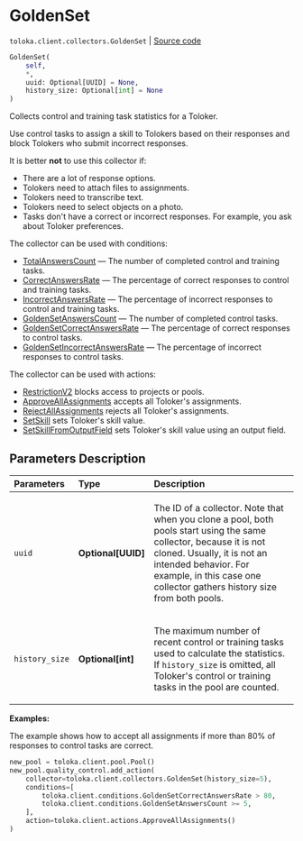 # GoldenSet
`toloka.client.collectors.GoldenSet` | [Source code](https://github.com/Toloka/toloka-kit/blob/v1.2.1/src/client/collectors.py#L303)

```python
GoldenSet(
    self,
    *,
    uuid: Optional[UUID] = None,
    history_size: Optional[int] = None
)
```

Collects control and training task statistics for a Toloker.


Use control tasks to assign a skill to Tolokers based on their responses and block Tolokers who submit incorrect responses.

It is better **not** to use this collector if:
- There are a lot of response options.
- Tolokers need to attach files to assignments.
- Tolokers need to transcribe text.
- Tolokers need to select objects on a photo.
- Tasks don't have a correct or incorrect responses. For example, you ask about Toloker preferences.

The collector can be used with conditions:
* [TotalAnswersCount](toloka.client.conditions.TotalAnswersCount.md) — The number of completed control and training tasks.
* [CorrectAnswersRate](toloka.client.conditions.CorrectAnswersRate.md) — The percentage of correct responses to control and training tasks.
* [IncorrectAnswersRate](toloka.client.conditions.IncorrectAnswersRate.md) — The percentage of incorrect responses to control and training tasks.
* [GoldenSetAnswersCount](toloka.client.conditions.GoldenSetAnswersCount.md) — The number of completed control tasks.
* [GoldenSetCorrectAnswersRate](toloka.client.conditions.GoldenSetCorrectAnswersRate.md) — The percentage of correct responses to control tasks.
* [GoldenSetIncorrectAnswersRate](toloka.client.conditions.GoldenSetIncorrectAnswersRate.md) — The percentage of incorrect responses to control tasks.

The collector can be used with actions:
* [RestrictionV2](toloka.client.actions.RestrictionV2.md) blocks access to projects or pools.
* [ApproveAllAssignments](toloka.client.actions.ApproveAllAssignments.md) accepts all Toloker's assignments.
* [RejectAllAssignments](toloka.client.actions.RejectAllAssignments.md) rejects all Toloker's assignments.
* [SetSkill](toloka.client.actions.SetSkill.md) sets Toloker's skill value.
* [SetSkillFromOutputField](toloka.client.actions.SetSkillFromOutputField.md) sets Toloker's skill value using an output field.

## Parameters Description

| Parameters | Type | Description |
| :----------| :----| :-----------|
`uuid`|**Optional\[UUID\]**|<p>The ID of a collector. Note that when you clone a pool, both pools start using the same collector, because it is not cloned. Usually, it is not an intended behavior. For example, in this case one collector gathers history size from both pools.</p>
`history_size`|**Optional\[int\]**|<p>The maximum number of recent control or training tasks used to calculate the statistics. If `history_size` is omitted, all Toloker&#x27;s control or training tasks in the pool are counted.</p>

**Examples:**

The example shows how to accept all assignments if more than 80% of responses to control tasks are correct.

```python
new_pool = toloka.client.pool.Pool()
new_pool.quality_control.add_action(
    collector=toloka.client.collectors.GoldenSet(history_size=5),
    conditions=[
        toloka.client.conditions.GoldenSetCorrectAnswersRate > 80,
        toloka.client.conditions.GoldenSetAnswersCount >= 5,
    ],
    action=toloka.client.actions.ApproveAllAssignments()
)
```
